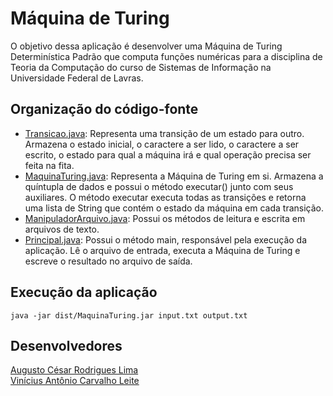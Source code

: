 # Máquina de Turing

O objetivo dessa aplicação é desenvolver uma Máquina de Turing Determinística Padrão que computa funções numéricas para a disciplina de Teoria da Computação do curso de Sistemas de Informação na Universidade Federal de Lavras.

## Organização do código-fonte
* [Transicao.java](./src/Transicao.java): Representa uma transição de um estado para outro. Armazena o estado inicial, o caractere a ser lido, o caractere a ser escrito, o estado para qual a máquina irá e qual operação precisa ser feita na fita.
* [MaquinaTuring.java](./src/MaquinaTuring.java): Representa a Máquina de Turing em si. Armazena a quíntupla de dados e possui o método executar() junto com seus auxiliares. O método executar executa todas as transições e retorna uma lista de String que contém o estado da máquina em cada transição.
* [ManipuladorArquivo.java](./src/ManipuladorArquivo.java): Possui os métodos de leitura e escrita em arquivos de texto.
* [Principal.java](./src/Principal.java): Possui o método main, responsável pela execução da aplicação. Lê o arquivo de entrada, executa a Máquina de Turing e escreve o resultado no arquivo de saída.

## Execução da aplicação
```
java -jar dist/MaquinaTuring.jar input.txt output.txt
```

## Desenvolvedores
[Augusto César Rodrigues Lima](https://github.com/augustolimald)<br>
[Vinícius Antônio Carvalho Leite](https://github.com/Viniciud)
